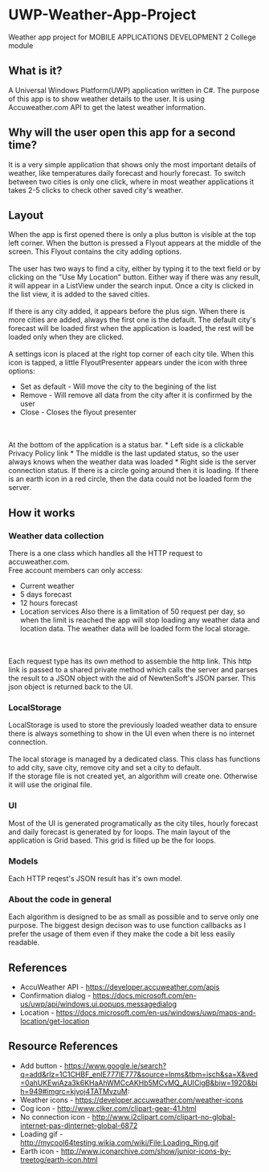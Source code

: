 # UWP-Weather-App-Project
Weather app project for MOBILE APPLICATIONS DEVELOPMENT 2 College module
## What is it?
A Universal Windows Platform(UWP) application written in C#. The purpose of this app is to show weather details to the user. It is using Accuweather.com API to get the latest weather information.
## Why will the user open this app for a second time?
It is a very simple application that shows only the most important details of weather, like temperatures daily forecast and hourly forecast. To switch between two cities is only one click, where in most weather applications it takes 2-5 clicks to check other saved city's weather.

## Layout
When the app is first opened there is only a plus button is visible at the top left corner. When the button is pressed a Flyout appears at the middle of the screen. This Flyout contains the city adding options.
<br />
<br />
The user has two ways to find a city, either by typing it to the text field or by clicking on the "Use My Location" button. Either way if there was any result, it will appear in a ListView under the search input. Once a city is clicked in the list view, it is added to the saved cities.
<br />
<br />
If there is any city added, it appears before the plus sign. When there is more cities are added, always the first one is the default. The default city's forecast will be loaded first when the application is loaded, the rest will be loaded only when they are clicked.
<br />
<br />
A settings icon is placed at the right top corner of each city tile. When this icon is tapped, a little FlyoutPresenter appears under the icon with three options:
* Set as default - Will move the city to the begining of the list
* Remove - Will remove all data from the city after it is confirmed by the user
* Close - Closes the flyout presenter
<br />
<br />
At the bottom of the application is a status bar.
* Left side is a clickable Privacy Policy link
* The middle is the last updated status, so the user always knows when the weather data was loaded
* Right side is the server connection status. If there is a circle going around then it is loading. If there is an earth icon in a red circle, then the data could not be loaded form the server.

## How it works
### Weather data collection
There is a one class which handles all the HTTP request to accuweather.com.
<br />
Free account members can only access:
 * Current weather
 * 5 days forecast
 * 12 hours forecast 
 * Location services
Also there is a limitation of 50 request per day, so when the limit is reached the app will stop loading any weather data and location data. The weather data will be loaded form the local storage. 
<br />
<br />
Each request type has its own method to assemble the http link. This http link is passed to a shared private method which calls the server and parses the result to a JSON object with the aid of NewtenSoft's JSON parser. This json object is returned back to the UI.

### LocalStorage
LocalStorage is used to store the previously loaded weather data to ensure there is always something to show in the UI even when there is no internet connection.
<br />
<br />
The local storage is managed by a dedicated class. This class has functions to add city, save city, remove city and set a city to default.
<br />
If the storage file is not created yet, an algorithm will create one. Otherwise it will use the original file.

### UI
Most of the UI is generated programatically as the city tiles, hourly forecast and daily forecast is generated by for loops. The main layout of the application is Grid based. This grid is filled up be the for loops.

### Models
Each HTTP reqest's JSON result has it's own model.  

### About the code in general
Each algorithm is designed to be as small as possible and to serve only one purpose. The biggest design decison was to use function callbacks as I prefer the usage of them even if they make the code a bit less easily readable.

## References
* AccuWeather API - https://developer.accuweather.com/apis
* Confirmation dialog - https://docs.microsoft.com/en-us/uwp/api/windows.ui.popups.messagedialog
* Location - https://docs.microsoft.com/en-us/windows/uwp/maps-and-location/get-location

## Resource References
* Add button - https://www.google.ie/search?q=add&rlz=1C1CHBF_enIE777IE777&source=lnms&tbm=isch&sa=X&ved=0ahUKEwiAza3k6KHaAhWMCcAKHb5MCvMQ_AUICigB&biw=1920&bih=949#imgrc=kjyoj4TATMvzuM:
* Weather icons - https://developer.accuweather.com/weather-icons
* Cog icon - http://www.clker.com/clipart-gear-41.html
* No connection icon - http://www.i2clipart.com/clipart-no-global-internet-pas-dinternet-global-6872
* Loading gif - http://mycool64testing.wikia.com/wiki/File:Loading_Ring.gif
* Earth icon - http://www.iconarchive.com/show/junior-icons-by-treetog/earth-icon.html
